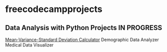 # freecodecampprojects

## Data Analysis with Python Projects IN PROGRESS
[Mean-Variance-Standard Deviation Calculator](mean_var_std.py)
Demographic Data Analyzer
Medical Data Visualizer
